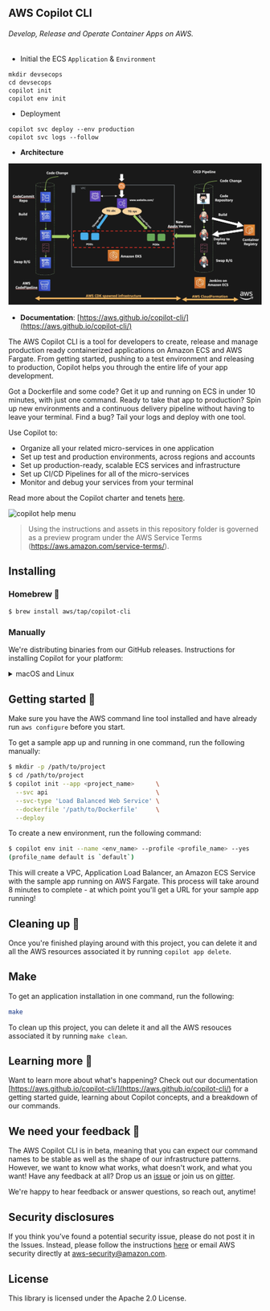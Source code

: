 ## AWS Copilot CLI

###### _Develop, Release and Operate Container Apps on AWS._

- Initial the ECS `Application` & `Environment`

```
mkdir devsecops
cd devsecops
copilot init
copilot env init
```

- Deployment

```
copilot svc deploy --env production
copilot svc logs --follow
```

- **Architecture**

![devsecops architecture](../AWSArchitecture.jpg)

- **Documentation**: [https://aws.github.io/copilot-cli/](https://aws.github.io/copilot-cli/)

The AWS Copilot CLI is a tool for developers to create, release and manage production ready containerized applications on Amazon ECS and AWS Fargate.
From getting started, pushing to a test environment and releasing to production, Copilot helps you through the entire life of your app development.

Got a Dockerfile and some code? Get it up and running on ECS in under 10 minutes, with just one command. Ready to take that app to production? Spin up new environments and a continuous delivery pipeline without having to leave your terminal. Find a bug? Tail your logs and deploy with one tool.

Use Copilot to:

- Organize all your related micro-services in one application
- Set up test and production environments, across regions and accounts
- Set up production-ready, scalable ECS services and infrastructure
- Set up CI/CD Pipelines for all of the micro-services
- Monitor and debug your services from your terminal

Read more about the Copilot charter and tenets [here](CHARTER.md).

![copilot help menu](https://user-images.githubusercontent.com/828419/85797638-e181ae00-b6f0-11ea-8751-3a7552e3fa7f.png)

> Using the instructions and assets in this repository folder is governed as a preview program under the AWS Service Terms (https://aws.amazon.com/service-terms/).

## Installing

### Homebrew 🍻

```sh
$ brew install aws/tap/copilot-cli
```

### Manually

We're distributing binaries from our GitHub releases. Instructions for installing Copilot for your platform:

<details>
  <summary>macOS and Linux</summary>

| Platform | Command to install                                                                                                                                                       |
| -------- | ------------------------------------------------------------------------------------------------------------------------------------------------------------------------ |
| macOS    | `curl -Lo /usr/local/bin/copilot https://github.com/aws/copilot-cli/releases/download/v0.1.0/copilot-darwin-v0.1.0 && chmod +x /usr/local/bin/copilot && copilot --help` |
| Linux    | `curl -Lo /usr/local/bin/copilot https://github.com/aws/copilot-cli/releases/download/v0.1.0/copilot-linux-v0.1.0 && chmod +x /usr/local/bin/copilot && copilot --help`  |

</details>

## Getting started 🌱

Make sure you have the AWS command line tool installed and have already run `aws configure` before you start.

To get a sample app up and running in one command, run the following manually:

```sh
$ mkdir -p /path/to/project
$ cd /path/to/project
$ copilot init --app <project_name>      \
  --svc api                              \
  --svc-type 'Load Balanced Web Service' \
  --dockerfile '/path/to/Dockerfile'     \
  --deploy
```

To create a new environment, run the following command:

```sh
$ copilot env init --name <env_name> --profile <profile_name> --yes
(profile_name default is `default`)

```

This will create a VPC, Application Load Balancer, an Amazon ECS Service with the sample app running on AWS Fargate. This process will take around 8 minutes to complete - at which point you'll get a URL for your sample app running!

## Cleaning up 🧹

Once you're finished playing around with this project, you can delete it and all the AWS resources associated it by running `copilot app delete`.

## Make

To get an application installation in one command, run the following:

```sh
make
```

To clean up this project, you can delete it and all the AWS resouces associated it by running `make clean`.

## Learning more 📖

Want to learn more about what's happening? Check out our documentation [https://aws.github.io/copilot-cli/](https://aws.github.io/copilot-cli/) for a getting started guide, learning about Copilot concepts, and a breakdown of our commands.

## We need your feedback 🙏

The AWS Copilot CLI is in beta, meaning that you can expect our command names to be stable as well as the shape of our
infrastructure patterns. However, we want to know what works, what doesn't work, and what you want!
Have any feedback at all? Drop us an [issue](https://github.com/aws/copilot-cli/issues/new) or join us on [gitter](https://gitter.im/aws/copilot-cli?utm_source=badge&utm_medium=badge&utm_campaign=pr-badge&utm_content=badge).

We're happy to hear feedback or answer questions, so reach out, anytime!

## Security disclosures

If you think you’ve found a potential security issue, please do not post it in the Issues. Instead, please follow the instructions [here](https://aws.amazon.com/security/vulnerability-reporting/) or email AWS security directly at [aws-security@amazon.com](mailto:aws-security@amazon.com).

## License

This library is licensed under the Apache 2.0 License.

```

```
